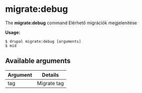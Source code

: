 # migrate:debug
The **migrate:debug** command Elérhető migrációk megjelenítése

**Usage:**
```
$ drupal migrate:debug [arguments] 
$ mid  
```

## Available arguments
Argument | Details
---------|-------------
tag | Migrate tag
